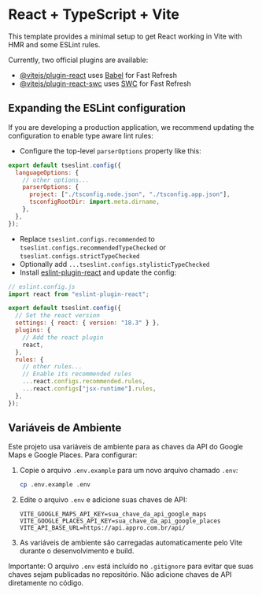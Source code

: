 # React + TypeScript + Vite

This template provides a minimal setup to get React working in Vite with HMR and some ESLint rules.

Currently, two official plugins are available:

- [@vitejs/plugin-react](https://github.com/vitejs/vite-plugin-react/blob/main/packages/plugin-react/README.md) uses [Babel](https://babeljs.io/) for Fast Refresh
- [@vitejs/plugin-react-swc](https://github.com/vitejs/vite-plugin-react-swc) uses [SWC](https://swc.rs/) for Fast Refresh

## Expanding the ESLint configuration

If you are developing a production application, we recommend updating the configuration to enable type aware lint rules:

- Configure the top-level `parserOptions` property like this:

```js
export default tseslint.config({
  languageOptions: {
    // other options...
    parserOptions: {
      project: ["./tsconfig.node.json", "./tsconfig.app.json"],
      tsconfigRootDir: import.meta.dirname,
    },
  },
});
```

- Replace `tseslint.configs.recommended` to `tseslint.configs.recommendedTypeChecked` or `tseslint.configs.strictTypeChecked`
- Optionally add `...tseslint.configs.stylisticTypeChecked`
- Install [eslint-plugin-react](https://github.com/jsx-eslint/eslint-plugin-react) and update the config:

```js
// eslint.config.js
import react from "eslint-plugin-react";

export default tseslint.config({
  // Set the react version
  settings: { react: { version: "18.3" } },
  plugins: {
    // Add the react plugin
    react,
  },
  rules: {
    // other rules...
    // Enable its recommended rules
    ...react.configs.recommended.rules,
    ...react.configs["jsx-runtime"].rules,
  },
});
```

## Variáveis de Ambiente

Este projeto usa variáveis de ambiente para as chaves da API do Google Maps e Google Places. Para configurar:

1. Copie o arquivo `.env.example` para um novo arquivo chamado `.env`:

   ```bash
   cp .env.example .env
   ```

2. Edite o arquivo `.env` e adicione suas chaves de API:

   ```
   VITE_GOOGLE_MAPS_API_KEY=sua_chave_da_api_google_maps
   VITE_GOOGLE_PLACES_API_KEY=sua_chave_da_api_google_places
   VITE_API_BASE_URL=https://api.appro.com.br/api/
   ```

3. As variáveis de ambiente são carregadas automaticamente pelo Vite durante o desenvolvimento e build.

Importante: O arquivo `.env` está incluído no `.gitignore` para evitar que suas chaves sejam publicadas no repositório. Não adicione chaves de API diretamente no código.
